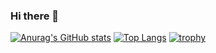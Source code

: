 ### Hi there 👋

[![Anurag's GitHub stats](https://github-readme-stats.vercel.app/api?username=KoukiFurukawa&count_private=true&show_icons=true)](https://github.com/anuraghazra/github-readme-stats)
[![Top Langs](https://github-readme-stats.vercel.app/api/top-langs/?username=koukiFurukawa&layout=compact)](https://github.com/anuraghazra/github-readme-stats)
[![trophy](https://github-profile-trophy.vercel.app/?username=KoukiFurukawa)](https://github.com/ryo-ma/github-profile-trophy)
<!--
**kouki928/kouki928** is a ✨ _special_ ✨ repository because its `README.md` (this file) appears on your GitHub profile.

Here are some ideas to get you started:

- 🔭 I’m currently working on ...
- 🌱 I’m currently learning ...
- 👯 I’m looking to collaborate on ...
- 🤔 I’m looking for help with ...
- 💬 Ask me about ...
- 📫 How to reach me: ...
- 😄 Pronouns: ...
- ⚡ Fun fact: ...
-->

